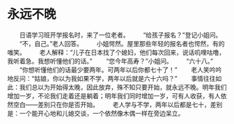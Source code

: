 # 永远不晚
　　日语学习班开学报名时，来了一位老者。 
　　“给孩子报名？”登记小姐问。 
　　“不，自己。”老人回答。 
　　小姐愕然。屋里那些年轻的报名者也愕然，有的嗤笑。 
　　老人解释：“儿子在日本找了个媳妇，他们每次回来，说话叽哩咕噜，我听着急。我想听懂他们的话。” 
　　“您今年高寿？”小姐问。 
　　“六十八。” 
　　“你想听懂他们的话最少要两年。可两年以后你都七十了！” 
　　老人笑吟吟地反问：“姑娘，你以为我如果不学，两年以后就是六十六吗？” 
　　事情往往如此：我们总以为开始得太晚，因此放弃，殊不知只要开始，就永远不晚。明年我们增加一岁，不论我们走着还是躺着；明年我们同时增加一岁，可有人收获，有人依然空白——差别只在你是否开始。 
　　老人学与不学，两年以后都是七十，差别是：一个能开心地和儿媳交谈，一个依然像木偶一样在旁边呆立。
 